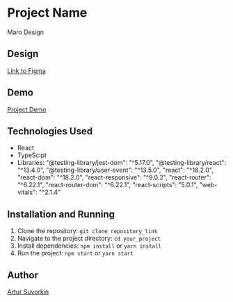 # Project Name

Maro Design

## Design

[Link to Figma]([figma_link](https://www.figma.com/file/g3nfH9TEsUXUOOlzDgVfgn/E-commerce_-sm?type=design&node-id=0-1&mode=design&t=6zWbcjv9nMlsZ5N9-0))

## Demo

[Project Demo](https://maro-project.vercel.app/)

## Technologies Used

- React
- TypeScipt
- Libraries:  "@testing-library/jest-dom": "^5.17.0",
              "@testing-library/react": "^13.4.0",
              "@testing-library/user-event": "^13.5.0",
              "react": "^18.2.0",
              "react-dom": "^18.2.0",
              "react-responsive": "^9.0.2",
              "react-router": "^6.22.1",
              "react-router-dom": "^6.22.1",
              "react-scripts": "5.0.1",
              "web-vitals": "^2.1.4"

## Installation and Running

1. Clone the repository: `git clone repository_link`
2. Navigate to the project directory: `cd your_project`
3. Install dependencies: `npm install` or `yarn install`
4. Run the project: `npm start` or `yarn start`

## Author

[Artur Suvorkin](github.com/artursuvor)

